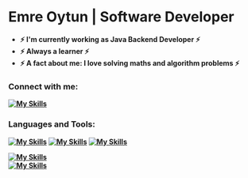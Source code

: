 # <b> Emre Oytun | Software Developer

- ⚡ I'm currently working as **Java Backend Developer** ⚡
- ⚡ Always a learner ⚡
- ⚡ A fact about me: I love solving maths and algorithm problems ⚡

### **Connect with me:**

[![My Skills](https://skillicons.dev/icons?i=linkedin&theme=light)](www.linkedin.com/in/emreoytun)
  
### **Languages and Tools:**

[![My Skills](https://skillicons.dev/icons?i=java&theme=light)](https://java.com)
[![My Skills](https://skillicons.dev/icons?i=cpp&theme=light)](https://cplusplus.com/)
[![My Skills](https://skillicons.dev/icons?i=c&theme=light)](https://www.cprogramming.com/)


[![My Skills](https://skillicons.dev/icons?i=spring,redis,maven,postman,postgres,mysql,linux,git,github&theme=light)](https://skillicons.dev) <br>
[![My Skills](https://skillicons.dev/icons?i=idea,vscode,eclipse&theme=light)](https://skillicons.dev)
